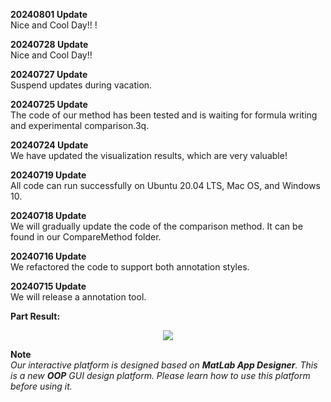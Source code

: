 **20240801 Update**   
Nice and Cool Day!!  !  

**20240728 Update**   
Nice and Cool Day!!    

**20240727 Update**   
Suspend updates during vacation.   


**20240725 Update**   
The code of our method has been tested and is waiting for formula writing and experimental comparison.3q.

**20240724 Update**   
We have updated the visualization results, which are very valuable!   

**20240719 Update**  
All code can run successfully on Ubuntu 20.04 LTS, Mac OS, and Windows 10.     


**20240718 Update**  
We will gradually update the code of the comparison method. It can be found in our CompareMethod folder.


**20240716 Update**  
We refactored the code to support both annotation styles.  


**20240715 Update**  
We will release a annotation tool.   




**Part Result:**
<div align=center scale=0.75>
	<img src="https://github.com/user-attachments/assets/5d55b5bb-f401-4a64-ba44-992b43f822b5"/>
</div>

**Note**     
*Our interactive platform is designed based on **MatLab App Designer**. This is a new **OOP** GUI design platform. Please learn how to use this platform before using it.* 
